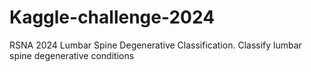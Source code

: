 # Kaggle-challenge-2024
RSNA 2024 Lumbar Spine Degenerative Classification. Classify lumbar spine degenerative conditions
